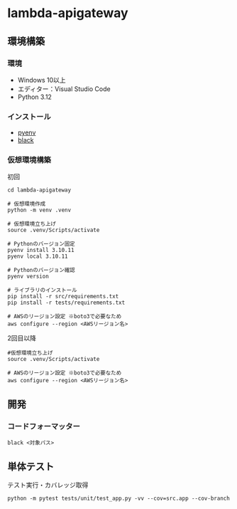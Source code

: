 # lambda-apigateway


## 環境構築
### 環境
- Windows 10以上
- エディター：Visual Studio Code
- Python 3.12

### インストール
- [pyenv](https://zenn.dev/lot36z/articles/1c734bde03677c)
- [black](https://dev.classmethod.jp/articles/vscode_black_flake8/)

### 仮想環境構築

初回
```
cd lambda-apigateway

# 仮想環境作成
python -m venv .venv

# 仮想環境立ち上げ
source .venv/Scripts/activate

# Pythonのバージョン固定
pyenv install 3.10.11
pyenv local 3.10.11

# Pythonのバージョン確認
pyenv version

# ライブラリのインストール
pip install -r src/requirements.txt
pip install -r tests/requirements.txt

# AWSのリージョン設定 ※boto3で必要なため
aws configure --region <AWSリージョン名>
```

2回目以降
```
#仮想環境立ち上げ
source .venv/Scripts/activate

# AWSのリージョン設定 ※boto3で必要なため
aws configure --region <AWSリージョン名>
```

## 開発
### コードフォーマッター
```
black <対象パス>
```

## 単体テスト

テスト実行・カバレッジ取得
```
python -m pytest tests/unit/test_app.py -vv --cov=src.app --cov-branch
```
